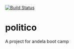 [![Build Status](https://travis-ci.org/travis-ci/travis-web.svg?branch=master)](https://travis-ci.org/travis-ci/travis-web)


# politico
A project for andela boot camp
